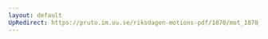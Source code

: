```yaml
---
layout: default
UpRedirect: https://pruto.im.uu.se/riksdagen-motions-pdf/1870/mot_1870__ak__123/mot_1870__ak__123-001.pdf
---
```

